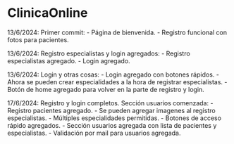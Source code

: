 # ClinicaOnline

13/6/2024: Primer commit:
	- Página de bienvenida.
	- Registro funcional con fotos para pacientes.

13/6/2024: Registro especialistas y login agregados:
	- Registro especialistas agregado.
	- Login agregado.
	
13/6/2024: Login y otras cosas:
	- Login agregado con botones rápidos.
	- Ahora se pueden crear especialidades a la hora de registrar especialistas.
	- Botón de home agregado para volver en la parte de registro y login.
	
17/6/2024: Registro y login completos. Sección usuarios comenzada:
	- Registro pacientes agregado.
	- Se pueden agregar imagenes al registro especialistas.
	- Múltiples especialidades permitidas.
	- Botones de acceso rápido agregados.
	- Sección usuarios agregada con lista de pacientes y especialistas.
	- Validación por mail para usuarios agregada.
